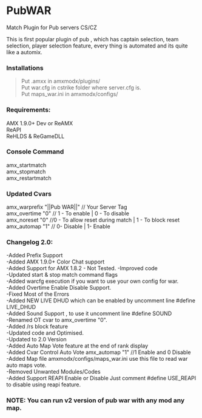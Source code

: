 # PubWAR
Match Plugin for Pub servers CS/CZ<br/>

This is first popular plugin of pub , which has captain selection, team selection, player selection feature, every thing is automated and its quite like a automix.<br/>


### Installations
> Put .amxx in amxmodx/plugins/<br/>
> Put war.cfg in cstrike folder where server.cfg is.<br/>
> Put maps_war.ini in amxmodx/configs/<br/>

### Requirements:
AMX 1.9.0+ Dev or ReAMX<br/>
ReAPI<br/>
ReHLDS & ReGameDLL<br/>

### Console Command
amx_startmatch<br/>
amx_stopmatch<br/>
amx_restartmatch<br/>

### Updated Cvars
amx_warprefix "||Pub WAR||" // Your Server Tag<br/>
amx_overtime "0" // 1 - To enable | 0 - To disable<br/>
amx_noreset "0" //0 - To allow reset during match | 1 - To block reset<br/>
amx_automap "1" // 0- Disable | 1- Enable<br/>


### Changelog 2.0:
-Added Prefix Support<br/>
-Added AMX 1.9.0+ Color Chat support<br/>
-Added Support for AMX 1.8.2 - Not Tested.
-Improved code<br/>
-Updated start & stop match command flags<br/>
-Added warcfg execution if you want to use your own config for war.<br/>
-Added Overtime Enable Disable Support.<br/>
-Fixed Most of the Errors<br/>
-Added NEW LIVE DHUD which can be enabled by uncomment line #define LIVE_DHUD<br/>
-Added Sound Support , to use it uncomment line #define SOUND<br/>
-Renamed OT cvar to amx_overtime "0".<br/>
-Added /rs block feature<br/>
-Updated code and Optimised.<br/>
-Updated to 2.0 Version<br/>
-Added Auto Map Vote feature at the end of rank display<br/>
-Added Cvar Control Auto Vote amx_automap "1" //1 Enable and 0 Disable <br/>
-Added Map file amxmodx/configs/maps_war.ini use this file to read war auto maps vote.<br/>
-Removed Unwanted Modules/Codes<br/>
-Added Support REAPI Enable or Disable Just comment #define USE_REAPI to disable using reapi feature.<br/>

### NOTE: You can run v2 version of pub war with any mod any map.
